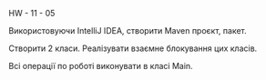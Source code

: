 HW - 11 - 05

Використовуючи IntelliJ IDEA, створити Maven проєкт, пакет.

Створити 2 класи. Реалізувати взаємне блокування цих класів.

Всі операції по роботі виконувати в класі Main.